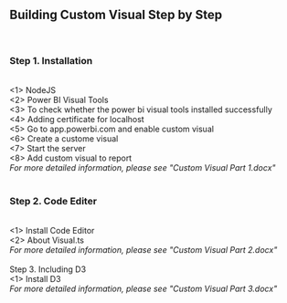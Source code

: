 <h2>Building Custom Visual Step by Step</h2><br/>
<h3>Step 1. Installation</h3><br/>
<1> NodeJS<br/>
<2> Power BI Visual Tools<br/>
<3> To check whether the power bi visual tools installed successfully<br/>
<4> Adding certificate for localhost<br/>
<5> Go to app.powerbi.com and enable custom visual<br/>
<6> Create a custome visual<br/>
<7> Start the server <br/>
<8> Add custom visual to report<br/>
<em>For more detailed information, please see "Custom Visual Part 1.docx"</em><br/><br/>

<h3>Step 2. Code Editer</h3><br/>
<1> Install Code Editor<br/>
<2> About Visual.ts<br/>
<em>For more detailed information, please see "Custom Visual Part 2.docx"</em><br/><br/>

</h3>Step 3. Including D3</h3><br/>
<1> Install D3<br/>
<em>For more detailed information, please see "Custom Visual Part 3.docx"</em><br/><br/>
